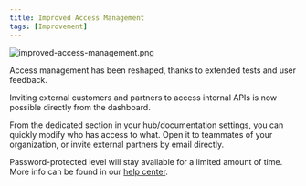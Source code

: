 ```yaml
---
title: Improved Access Management
tags: [Improvement]
---
```


![improved-access-management.png](/images/updates/improved-access-management.png)

Access management has been reshaped, thanks to extended tests and user feedback.

Inviting external customers and partners to access internal APIs is now possible directly from the dashboard.

From the dedicated section in your hub/documentation settings, you can quickly modify who has access to what. Open it to teammates of your organization, or invite external partners by email directly.

Password-protected level will stay available for a limited amount of time. More info can be found in our [help center](https://docs.bump.sh/help/access-management/).
